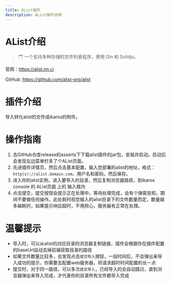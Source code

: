 ```yaml
---
title: AList插件
description: AList插件说明
---
```


# AList介绍

> 🗂️ 一个支持多种存储的文件列表程序，使用 Gin 和 Solidjs。

官网：<https://alist.nn.ci>

GitHub: <https://github.com/alist-org/alist>

# 插件介绍

导入转化alist的文件成ikaros的附件。

# 操作指南

1. 去GitHub仓库release的asserts下下载alist插件的jar包，安装并启动。启动后会发现左边菜单栏多了个AList页面。
2. 先进插件详情页，然后点击基本配置，输入您部署的alist的地址，格式：`http(s)://alist.domain.com`、用户名和密码，然后保存。
3. 进入你的alist实例，进入要导入的目录，然后复制浏览器路径，到ikaros console 的 AList页面 上的 输入框内
4. 点击提交，提交按钮会提示正在处理中，等待处理完成，会有个弹窗告知，期间不要做任何操作。此处耗时视您输入的alist目录下的文件数量而定，数量越多越耗时，如果提示响应超时，不用担心，服务器有正常在处理。


# 温馨提示

- 导入时，可以从alist的对应目录的浏览器复制链接，插件会根据你在插件配置的baseUrl自动去掉前缀获取目录的路径
- 如果文件数量比较多，会发现点击`提交导入`按钮，一段时间后，不会弹出来导入成功的提示，你需要去配置web服务器，将请求超时时间配置的长一点
- 提交时，对于同一路径，可以多次`提交导入`，已经导入的会自动跳过，直到浏览器弹出来导入完成，才代表你的目录所有文件都导入完成
